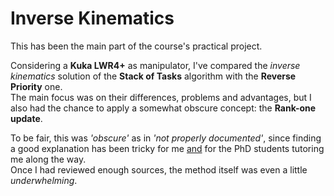 # Inverse Kinematics

This has been the main part of the course's practical project.

Considering a **Kuka LWR4+** as manipulator, I've compared the *inverse kinematics*
solution of the **Stack of Tasks** algorithm with the **Reverse Priority** one.\
The main focus was on their differences, problems and advantages, but I also had the chance
to apply a somewhat obscure concept: the **Rank-one update**. 

To be fair, this was *'obscure'* as in *'not properly documented'*, since finding a good
explanation has been tricky for me <u>and</u> for the PhD students tutoring me along the way.\
Once I had reviewed enough sources, the method itself was even a little *underwhelming*.